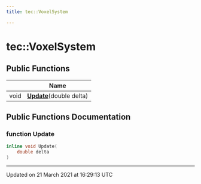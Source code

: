 ```yaml
---
title: tec::VoxelSystem

---
```


# tec::VoxelSystem



## Public Functions

|                | Name           |
| -------------- | -------------- |
| void | **[Update](/engine/Classes/classtec_1_1_voxel_system/#function-update)**(double delta) |

## Public Functions Documentation

### function Update

```cpp
inline void Update(
    double delta
)
```


-------------------------------

Updated on 21 March 2021 at 16:29:13 UTC